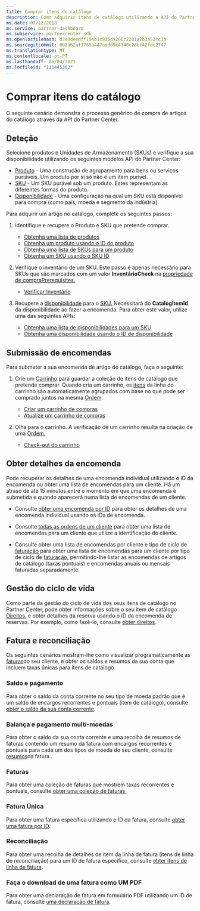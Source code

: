 ```yaml
---
title: Comprar itens do catálogo
description: Como adquirir itens de catálogo utilizando a API do Partner Center.
ms.date: 07/12/2018
ms.service: partner-dashboard
ms.subservice: partnercenter-sdk
ms.openlocfilehash: d3e0deedff194b1c836d9266c2201a2b3a52cc1b
ms.sourcegitcommit: 0b2a62af1765a447addd9c4340c28bc42fdc2747
ms.translationtype: MT
ms.contentlocale: pt-PT
ms.lasthandoff: 06/04/2021
ms.locfileid: "111445362"
---
```

# <a name="purchase-catalog-items"></a>Comprar itens do catálogo

O seguinte cenário demonstra o processo genérico de compra de artigos do catálogo através da API do Partner Center.

## <a name="discovery"></a>Deteção

Selecione produtos e Unidades de Armazenamento (SKUs) e verifique a sua disponibilidade utilizando os seguintes modelos API do Partner Center:

- [Produto](product-resources.md#product) - Uma construção de agrupamento para bens ou serviços puriáveis. Um produto por si só não é um item purivel.
- [SKU](product-resources.md#sku) - Um SKU purável sob um produto. Estes representam as diferentes formas do produto.
- [Disponibilidade](product-resources.md#availability) - Uma configuração na qual um SKU está disponível para compra (como país, moeda e segmento da indústria).

Para adquirir um artigo no catálogo, complete os seguintes passos:

1. Identifique e recupere o Produto e SKU que pretende comprar.

   - [Obtenha uma lista de produtos](get-a-list-of-products.md)
   - [Obtenha um produto usando o ID do produto](get-a-product-by-id.md)
   - [Obtenha uma lista de SKUs para um produto](get-a-list-of-skus-for-a-product.md)
   - [Obtenha um SKU usando o SKU ID](get-a-sku-by-id.md)

2. Verifique o inventário de um SKU. Este passo é apenas necessário para SKUs que são marcados com um valor **InventárioCheck** na [propriedade de compraPrerequisites.](product-resources.md#sku)

   - [Verificar Inventário](check-inventory.md)

3. Recupere a [disponibilidade](product-resources.md#availability) para o [SKU.](product-resources.md#sku) Necessitará do **CatalogItemId** da disponibilidade ao fazer a encomenda. Para obter este valor, utilize uma das seguintes APIs:

   - [Obtenha uma lista de disponibilidades para um SKU](get-a-list-of-availabilities-for-a-sku.md)
   - [Obtenha uma disponibilidade usando o ID de disponibilidade](get-an-availability-by-id.md)

## <a name="order-submission"></a>Submissão de encomendas

Para submeter a sua encomenda de artigo de catálogo, faça o seguinte:

1. Crie um [Carrinho](cart-resources.md) para guardar a coleção de itens de catálogo que pretende comprar. Quando cria um carrinho, os [itens](cart-resources.md#cartlineitem) da linha do carrinho são automaticamente agrupados com base no que pode ser comprado juntos na mesma [Ordem](order-resources.md).

   - [Criar um carrinho de compras](create-a-cart.md)
   - [Atualize um carrinho de compras](update-a-cart.md)

2. Olha para o carrinho. A verificação de um carrinho resulta na criação de uma [Ordem.](order-resources.md)

   - [Check-out do carrinho](checkout-a-cart.md)

## <a name="get-order-details"></a>Obter detalhes da encomenda

Pode recuperar os detalhes de uma encomenda individual utilizando o ID da encomenda ou obter uma lista de encomendas para um cliente. Há um atraso de até 15 minutos entre o momento em que uma encomenda é submetida e quando aparecerá numa lista de encomendas de um cliente.

- Consulte [obter uma encomenda por ID](get-an-order-by-id.md) para obter os detalhes de uma encomenda individual usando os IDs de encomenda.

- Consulte [todas as ordens de um cliente](get-all-of-a-customer-s-orders.md) para obter uma lista de encomendas para um cliente que utilize a identificação do cliente.

- Consulte obter uma lista de encomendas por cliente e tipo de ciclo de [faturação](get-a-list-of-orders-by-customer-and-billing-cycle-type.md) para obter uma lista de encomendas para um cliente por tipo de ciclo de [faturação,](product-resources.md#billingcycletype) permitindo-lhe listar as encomendas de artigos de catálogo (taxas pontuais) e encomendas anuais ou mensais faturadas separadamente.

## <a name="lifecycle-management"></a>Gestão do ciclo de vida

Como parte da gestão do ciclo de vida dos seus itens de catálogo no Partner Center, pode obter informações sobre o seu item de catálogo [Direitos](entitlement-resources.md), e obter detalhes da reserva usando o ID da encomenda de reservas. Por exemplo, como fazê-lo, consulte [obter direitos](get-a-collection-of-entitlements.md).   

## <a name="invoice-and-reconciliation"></a>Fatura e reconciliação

Os seguintes cenários mostram-lhe como visualizar programaticamente as [faturas](invoice-resources.md)do seu cliente, e obter os saldos e resumos da sua conta que incluem taxas únicas para itens de catálogo.

### <a name="balance-and-payment"></a>Saldo e pagamento

Para obter o saldo da conta corrente no seu tipo de moeda padrão que é um saldo de encargos recorrentes e pontuais (item de catálogo), consulte [obter o saldo da sua conta corrente](get-the-reseller-s-current-account-balance.md).

### <a name="multi-currency-balance-and-payment"></a>Balança e pagamento multi-moedas

Para obter o saldo da sua conta corrente e uma recolha de resumos de faturas contendo um resumo da fatura com encargos recorrentes e pontuais para cada um dos tipos de moeda do seu cliente, consulte [resumos](get-invoice-summaries.md)da fatura .

### <a name="invoices"></a>Faturas

Para obter uma coleção de faturas que mostrem taxas recorrentes e pontuais, consulte [obter uma coleção de faturas.](get-a-collection-of-invoices.md) 

### <a name="single-invoice"></a>Fatura Única

Para obter uma fatura específica utilizando o ID da fatura, consulte [obter uma fatura por ID](get-invoice-by-id.md).  

### <a name="reconciliation"></a>Reconciliação

Para obter uma recolha de detalhes de item da linha de fatura (itens de linha de reconciliação) para um ID de fatura específico, consulte [obter itens de linha de fatura](get-invoiceline-items.md).  

### <a name="download-an-invoice-as-a-pdf"></a>Faça o download de uma fatura como UM PDF

Para obter uma declaração de fatura em formulário PDF utilizando um ID de fatura, consulte [uma declaração de fatura](get-invoice-statement.md).
